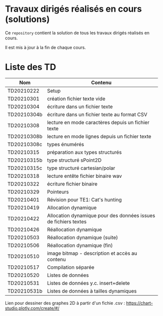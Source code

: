 # Travaux dirigés réalisés en cours (solutions)

Ce `repository` contient la solution de tous les travaux dirigés réalisés en cours.

Il est mis à jour à la fin de chaque cours.

# Liste des TD

| Nom | Contenu |
|---|---|
| TD20210222 | Setup |
| TD20210301 | création fichier texte vide |
| TD20210304 | écriture dans un fichier texte |
| TD20210304b | écriture dans un fichier texte au format CSV |
| TD20210308 | lecture en mode caractères depuis un fichier texte | 
| TD20210308b | lecture en mode lignes depuis un fichier texte |
| TD20210308c | types énumérés |
| TD20210315 | préparation aux types structurés |
| TD20210315b | type structuré sPoint2D |
| TD20210315c | type structuré cartesian/polar |
| TD20210318 | lecture entête fichier binaire wav |
| TD20210322 | écriture  fichier binaire |
| TD20210329 | Pointeurs  |
| TD20210401 | Révision pour TE1: Cat's hunting |
| TD20210419 | Allocation dynamique  |
| TD20210422 | Allocation dynamique pour des données issues de fichiers textes  |
| TD20210426 | Réallocation dynamique  |
| TD20210503 | Réallocation dynamique (suite) |
| TD20210506 | Réallocation dynamique (fin) |
| TD20210510 | image bitmap - description et accès au contenu |
| TD20210517 | Compilation séparée |
| TD20210520 | Listes de données |
| TD20210531 | Listes de données y.c. insert+delete |
| TD20210531b | Listes de données à tailles dynamiques |


Lien pour dessiner des graphes 2D à partir d'un fichie .csv : https://chart-studio.plotly.com/create/#/
